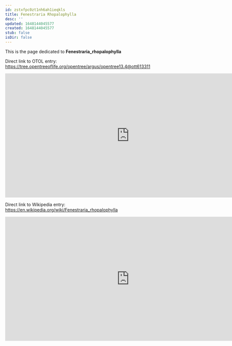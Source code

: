 ```yaml
---
id: zstxfpc0zt1nh6ah1ieqkls
title: Fenestraria Rhopalophylla
desc: ''
updated: 1648144045577
created: 1648144045577
stub: false
isDir: false
---
```

This is the page dedicated to **Fenestraria_rhopalophylla**


Direct link to OTOL entry: https://tree.opentreeoflife.org/opentree/argus/opentree13.4@ott613311



<html>
    <body>
    <iframe src="https://tree.opentreeoflife.org/opentree/argus/opentree13.4@ott613311"
    width="800" height="400" frameborder="0" allowfullscreen> </iframe>
    </body>
</html>
    


Direct link to Wikipedia entry: https://en.wikipedia.org/wiki/Fenestraria_rhopalophylla



<html>
    <body>
    <iframe src="https://en.wikipedia.org/wiki/Fenestraria_rhopalophylla"
    width="800" height="400" frameborder="0" allowfullscreen> </iframe>
    </body>
</html>
    
